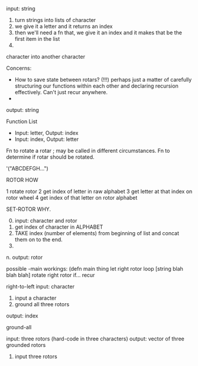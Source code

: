 input: string

1. turn strings into lists of character
2. we give it a letter and it returns an index
3. then we'll need a fn that, we give it an index and it makes that be the first item in the list
4.

character into another character

Concerns:
- How to save state between rotars? (!!!)
  perhaps just a matter of carefully structuring our functions within each other and
  declaring recursion effectively. Can't just recur anywhere.
-


output: string

Function List

- Input: letter, Output: index
- Input: index,  Output: letter

Fn to rotate a rotar ; may be called in different circumstances.
Fn to determine if rotar should be rotated.

'("ABCDEFGH...")

ROTOR HOW

1 rotate rotor
2 get index of letter in raw alphabet
3 get letter at that index on rotor wheel
4 get index of that letter on rotor alphabet

SET-ROTOR WHY.

0. input: character and rotor
1. get index of character in ALPHABET
2. TAKE index (number of elements) from beginning of list
    and concat them on to the end.
3.

n. output: rotor

possible -main workings:
(defn main thing
  let right rotor
  loop [string
        blah blah blah]
    rotate right rotor
  if...
  recur

right-to-left
input: character

1. input a character
2. ground all three rotors

output: index

ground-all

input: three rotors (hard-code in three characters)
output: vector of three grounded rotors

1. input three rotors
